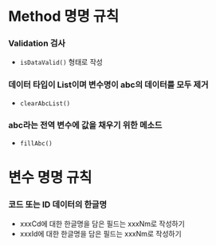 # Method 명명 규칙
### Validation 검사
- `isDataValid()` 형태로 작성
### 데이터 타입이 List이며 변수명이 abc의 데이터를 모두 제거
- `clearAbcList()`
### abc라는 전역 변수에 값을 채우기 위한 메소드
- `fillAbc()`


# 변수 명명 규칙
### 코드 또는 ID 데이터의 한글명
- xxxCd에 대한 한글명을 담은 필드는 xxxNm로 작성하기
- xxxId에 대한 한글명을 담은 필드는 xxxNm로 작성하기


